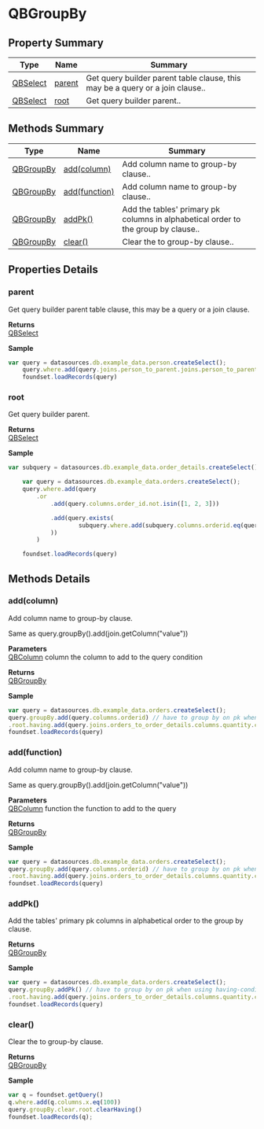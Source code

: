 #  QBGroupBy


## Property Summary

| Type                                                  | Name                    | Summary                                                                                                           |
| ----------------------------------------------------- | ----------------------- | ----------------------------------------------------------------------------------------------------------------- |
| [QBSelect](./QBSelect.md) | [parent](QBGroupBy.md#parent)                   | Get query builder parent table clause, this may be a query or a join clause..                                    |
| [QBSelect](./QBSelect.md) | [root](QBGroupBy.md#root)                   | Get query builder parent..                                    |

## Methods Summary

| Type                                                  | Name                    | Summary                                                                                                           |
| ----------------------------------------------------- | ----------------------- | ----------------------------------------------------------------------------------------------------------------- |
| [QBGroupBy](./QBGroupBy.md) | [add(column)](QBGroupBy.md#add-column)                   | Add column name to group-by clause..                                    |
| [QBGroupBy](./QBGroupBy.md) | [add(function)](QBGroupBy.md#add-function)                   | Add column name to group-by clause..                                    |
| [QBGroupBy](./QBGroupBy.md) | [addPk()](QBGroupBy.md#addpk)                   | Add the tables' primary pk columns in alphabetical order to the group by clause..                                    |
| [QBGroupBy](./QBGroupBy.md) | [clear()](QBGroupBy.md#clear)                   | Clear the to group-by clause..                                    |

## Properties Details

### parent

Get query builder parent table clause, this may be a query or a join clause.

**Returns**\
[QBSelect](./QBSelect.md) 


**Sample**

```javascript
var query = datasources.db.example_data.person.createSelect();
	query.where.add(query.joins.person_to_parent.joins.person_to_parent.columns.name.eq('john'))
	foundset.loadRecords(query)
```
### root

Get query builder parent.

**Returns**\
[QBSelect](./QBSelect.md) 


**Sample**

```javascript
var subquery = datasources.db.example_data.order_details.createSelect();

	var query = datasources.db.example_data.orders.createSelect();
	query.where.add(query
		.or
			.add(query.columns.order_id.not.isin([1, 2, 3]))

			.add(query.exists(
					subquery.where.add(subquery.columns.orderid.eq(query.columns.order_id)).root
			))
		)

	foundset.loadRecords(query)
```

## Methods Details

### add(column)

Add column name to group-by clause.

Same as query.groupBy().add(join.getColumn("value"))

**Parameters**\
[QBColumn](./QBColumn.md) column the column to add to the query condition

**Returns**\
[QBGroupBy](./QBGroupBy.md) 


**Sample**

```javascript
var query = datasources.db.example_data.orders.createSelect();
query.groupBy.add(query.columns.orderid) // have to group by on pk when using having-conditions in (foundset) pk queries
.root.having.add(query.joins.orders_to_order_details.columns.quantity.count.eq(0))
foundset.loadRecords(query)
```
### add(function)

Add column name to group-by clause.

Same as query.groupBy().add(join.getColumn("value"))

**Parameters**\
[QBColumn](./QBColumn.md) function the function to add to the query

**Returns**\
[QBGroupBy](./QBGroupBy.md) 


**Sample**

```javascript
var query = datasources.db.example_data.orders.createSelect();
query.groupBy.add(query.columns.orderid) // have to group by on pk when using having-conditions in (foundset) pk queries
.root.having.add(query.joins.orders_to_order_details.columns.quantity.count.eq(0))
foundset.loadRecords(query)
```
### addPk()

Add the tables' primary pk columns in alphabetical order to the group by clause.


**Returns**\
[QBGroupBy](./QBGroupBy.md) 


**Sample**

```javascript
var query = datasources.db.example_data.orders.createSelect();
query.groupBy.addPk() // have to group by on pk when using having-conditions in (foundset) pk queries
.root.having.add(query.joins.orders_to_order_details.columns.quantity.count.eq(0))
foundset.loadRecords(query)
```
### clear()

Clear the to group-by clause.


**Returns**\
[QBGroupBy](./QBGroupBy.md) 


**Sample**

```javascript
var q = foundset.getQuery()
q.where.add(q.columns.x.eq(100))
query.groupBy.clear.root.clearHaving()
foundset.loadRecords(q);
```

